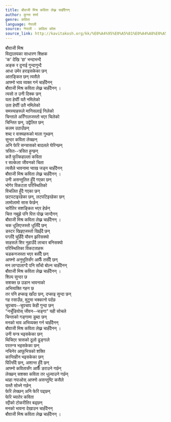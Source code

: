 ```yaml
---
title: बौवाजी मिश्र कविता लेख्न चाहँदैनन्
author: कुन्ता शर्मा
genre: कविता
language: नेपाली
source: नेपाली - कविता कोश
source_link: http://kavitakosh.org/kk/%E0%A4%95%E0%A5%81%E0%A4%A8%E0%A5%8D%E0%A4%A4%E0%A4%BE_%E0%A4%B6%E0%A4%B0%E0%A5%8D%E0%A4%AE%E0%A4%BE
---
```


बौवाजी मिश्र  
विद्यालयका साधारण शिक्षक  
'क' देखि 'ज्ञ' भन्दाभन्दै  
अङ्क र दुनाई गुन्दागुन्दै  
आधा उमेर हराइसकेका छन्  
आतङ्कित छन् त्यसैले  
आफ्नो भाव व्यक्त गर्न चाहँदैनन्  
बौवाजी मिश्र कविता लेख्न चाहँदैनन् ।  
त्यसो त उनी दिक्क छन्  
यता हेर्योी यतै नमिलेको  
उता हेर्योी उतै नमिलेको  
समस्याहरूले मानिसलाई निलेको  
चिन्ताले अरिँगालजस्तो भएर चिलेको  
चिन्तित छन्, उद्वेलित छन्  
कलम उठाउँछन्  
शब्द र वाक्यहरूको माला गुथ्छन्  
सुन्दर कविता लेख्छन्  
अनि फेरि सन्त्रासको बादलले घेरिन्छन्  
त्रसित--त्रसित हुन्छन्  
कतै फुत्किहाल्ला कविता  
र सल्केला जीवनको चिता  
त्यसैले भावनामा प्वाख जड्न चाहँदैनन्  
बौवाजी मिश्र कविता लेख्न चाहँदैनन् ।  
उनी असन्तुलित हुँदै गएका छन्  
भोगेर विकटता परिस्थितिको  
विचलित हुँदै गएका छन्  
छटपटाइरहेका छन्, लटपटिइरहेका छन्  
लामोलामो सास फेर्छन्  
चारैतिर सशङ्कित भएर हेर्छन्  
चित्त नबुझे पनि पित्त पोख्न जान्दैनन्  
बौवाजी मिश्र कविता लेख्न चाहँदैनन् ।  
चक धुलिएजस्तो धुलिँदै छन्  
डस्टर खिइएजस्तो खिइँदै छन्  
पग्लँदै चुहिँदै यौवन झरिसक्यो  
साहसले शिर नुहाउँदै लाचार बनिसक्यो  
परिस्थितिका विकटताहरू  
चडकनजस्ता भएर बर्सँदै छन्  
आफ्नो अनुभूतिसँग आफैँ तर्सँदै छन्  
मन लाग्दालाग्दै पनि साँचो बोल्न चाहँदैनन्  
बौवाजी मिश्र कविता लेख्न चाहँदैनन् ।  
शिल्प सुन्दर छ  
सशक्त छ उडान भावनाको  
अभिव्यक्ति गहन छ  
तर पनि हप्काइ खाँदा छन्, दप्काइ सुन्दा छन्  
गह रसाउँछ, मुटुमा भक्कानो पर्दछ  
चुपचाप--चुपचाप केही गुन्दा छन्  
"नचुँडियोस् जीवन--चङ्गा" यही सोचले  
चिन्ताको गङ्गामा डुब्दा छन्  
मनको भाव अभिव्यक्त गर्न चाहँदैनन्  
बौवाजी मिश्र कविता लेख्न चाहँदैनन् ।  
उनी यन्त्र भइसकेका छन्  
थिचिएर त्रासको ठूलो ढुङ्गाले  
परतन्त्र भइसकेका छन्  
नचिनेर आफूभित्रको शक्ति  
कान्तिहीन भइसकेका छन्  
पिल्सिँदै छन्, अशान्त हुँदै छन्  
आफ्नो कवितासँग आफैँ डराउने गर्छन्  
लेख्छन् सशक्त कविता तर धुल्याउने गर्छन्  
थाहा नपाओस् आफ्नो असन्तुष्टि कसैले  
यस्तै सोच्ने गर्छन्  
फेरि लेख्छन् अनि फेरि पढ्छन्  
फेरि च्यातेर कविता  
रद्दीको टोकरीतिर बढ्छन्  
मनको भावना देखाउन चाहँदैनन्  
बौवाजी मिश्र कविता लेख्न चाहँदैनन् ।
